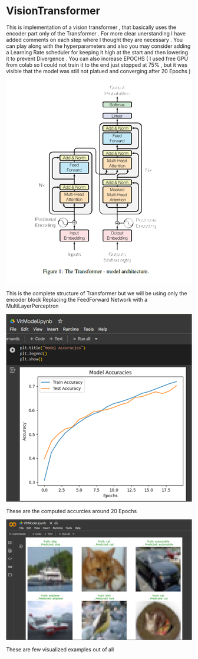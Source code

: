 # VisionTransformer
This is implementation of a vision transformer , that basically uses the encoder part only of the Transformer .
For more clear unerstanding I have added comments on each step where I thought they are necessary .
You can play along with the hyperparameters and also you may consider adding a Learning Rate scheduler for keeping it high at the start and then lowering it to prevent Divergence .
You can also increase EPOCHS ( I used free GPU from colab so I could not train it to the end just stopped at 75% , but it was visible that the model was still not platued and converging after 20 Epochs ) <br>
<p></p>

![Image of encoder](Transformer.png)<br>

This is the complete structure of Transformer but we will be using only the encoder block Replacing the FeedForward Network with a MultiLayerPerceptron
<p></p>

![Accuracies Plot](Accuracies.png)<br>

These are the computed accurcies around 20 Epochs
<p></p>

![Results](Results.png)<br>

These are few visualized examples out of all 
